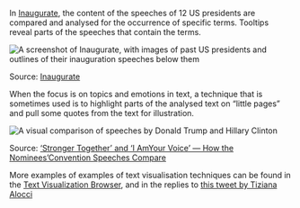 In [Inaugurate](http://inauguratespeeches.com/), the content of the speeches of 12 US presidents are compared and analysed for the occurrence of specific terms. Tooltips reveal parts of the speeches that contain the terms.

![A screenshot of Inaugurate, with images of past US presidents and outlines of their inauguration speeches below them](Visualising%20text%2073ea05fcce1b4ee5939cd29821ddd468/inaugurate.png)

Source: [Inaugurate](http://inauguratespeeches.com/)

When the focus is on topics and emotions in text, a technique that is sometimes used is to highlight parts of the analysed text on “little pages” and pull some quotes from the text for illustration.

![A visual comparison of speeches by Donald Trump and Hillary Clinton](Visualising%20text%2073ea05fcce1b4ee5939cd29821ddd468/compare-text-clinton-trump-nytimes.png)

Source: [‘Stronger Together’ and ‘I AmYour Voice’ — How the Nominees’Convention Speeches Compare](https://www.nytimes.com/interactive/2016/07/29/us/elections/trump-clinton-pence-kaine-speeches.html?_r=0)

More examples of examples of text visualisation techniques can be found in the [Text Visualization Browser](https://textvis.lnu.se/), and in the replies to [this tweet by Tiziana Alocci](https://twitter.com/Altiziana/status/1493534991954989057)
